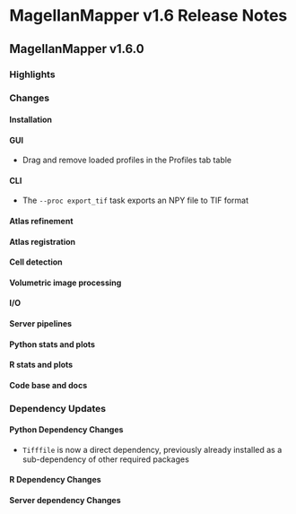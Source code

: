 # MagellanMapper v1.6 Release Notes

## MagellanMapper v1.6.0

### Highlights

### Changes

#### Installation

#### GUI

- Drag and remove loaded profiles in the Profiles tab table

#### CLI

- The `--proc export_tif` task exports an NPY file to TIF format

#### Atlas refinement

#### Atlas registration

#### Cell detection

#### Volumetric image processing

#### I/O

#### Server pipelines

#### Python stats and plots

#### R stats and plots

#### Code base and docs

### Dependency Updates

#### Python Dependency Changes

- `Tifffile` is now a direct dependency, previously already installed as a sub-dependency of other required packages

#### R Dependency Changes

#### Server dependency Changes
